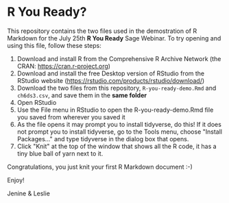 # R You Ready?

This repository contains the two files used in the demostration of R Markdown for the July 25th **R You Ready** Sage Webinar. To try opening and using this file, follow these steps:

1) Download and install R from the Comprehensive R Archive Network (the CRAN: https://cran.r-project.org)
2) Download and install the free Desktop version of RStudio from the RStudio website (https://rstudio.com/products/rstudio/download/)
3) Download the two files from this repository, `R-you-ready-demo.Rmd` and `ch6ds3.csv`, and save them in the **same folder** 
4) Open RStudio
5) Use the File menu in RStudio to open the R-you-ready-demo.Rmd file you saved from wherever you saved it 
6) As the file opens it may prompt you to install tidyverse, do this! If it does not prompt you to install tidyverse, go to the Tools menu, choose "Install Packages..." and type tidyverse in the dialog box that opens. 
7) Click "Knit" at the top of the window that shows all the R code, it has a tiny blue ball of yarn next to it.

Congratulations, you just knit your first R Markdown document :-)

Enjoy!

Jenine & Leslie

